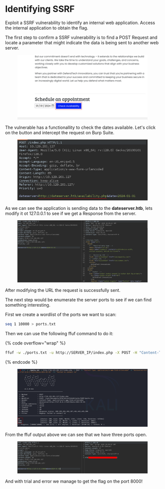 # Identifying SSRF

Exploit a SSRF vulnerability to identify an internal web application. Access the internal application to obtain the flag.

The first step to confirm a SSRF vulnerability is to find a POST Request and locate a parameter that might indicate the data is being sent to another web server.

<figure><img src="../../../.gitbook/assets/image (6).png" alt=""><figcaption></figcaption></figure>

The vulnerable has a functionallity to check the dates available. Let's click on the button and intercept the request on Burp Suite.

<figure><img src="../../../.gitbook/assets/image (1) (1) (1).png" alt=""><figcaption></figcaption></figure>

As we can see the application is sending data to the **dateserver.htb**, lets modify it ot 127.0.0.1 to see if we get a Response from the server.

<figure><img src="../../../.gitbook/assets/image (2) (1) (1).png" alt=""><figcaption></figcaption></figure>

After modifying the URL the request is successfully sent.

The next step would be enumerate the server ports to see if we can find something interesting.

First we create a wordlist of the ports we want to scan:

```bash
seq 1 10000 > ports.txt
```

Then we can use the following ffuf command to do it:

{% code overflow="wrap" %}
```bash
ffuf -w ./ports.txt -u http://SERVER_IP/index.php -X POST -H "Content-Type: application/x-www-form-urlencoded" -d "dateserver=http://127.0.0.1:FUZZ/&date=2024-01-01" -fr "Failed to connect to"
```
{% endcode %}

<figure><img src="../../../.gitbook/assets/image (3) (1) (1).png" alt=""><figcaption></figcaption></figure>

From the ffuf output above we can see that we have three ports open.

<figure><img src="../../../.gitbook/assets/image (4) (1) (1).png" alt=""><figcaption></figcaption></figure>

And with trial and error we manage to get the flag on the port 8000!
